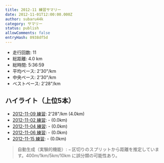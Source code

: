 ```yaml
---
title: 2012-11 練習サマリー
date: 2012-11-01T12:00:00.000Z
author: subaru44k
category: サマリー
status: publish
allowComments: false
entryHash: 0938df5d
---
```

- 走行回数: 11
- 総距離: 4.0 km
- 総時間: 5:36:59
- 平均ペース: 2'30"/km
- 中央ペース: 2'30"/km
- ベストペース: 2'28"/km

## ハイライト（上位5本）
- [2012-11-09 練習](/2012-11-09-b80a5692367390698f274513ed97cb1e/): 2'28"/km (4.0km)
- [2012-11-02 練習](/2012-11-02-e15c21ed878a0ecafbbe2d066a452e35/): - (0.0km)
- [2012-11-04 練習](/2012-11-04-7f39645070a9f7e2a247293d245ba2ff/): - (0.0km)
- [2012-11-06 練習](/2012-11-06-4a375d481e8b218d6ffa8bea976e38ed/): - (0.0km)
- [2012-11-15 練習](/2012-11-15-579881bd56b5bdc313496196fbd0b0ce/): - (0.0km)

> 自動生成（実験的機能）: `→` 区切りのスプリットから距離を推定しています。400m/1km/5km/10km に誤分類の可能性あり。
